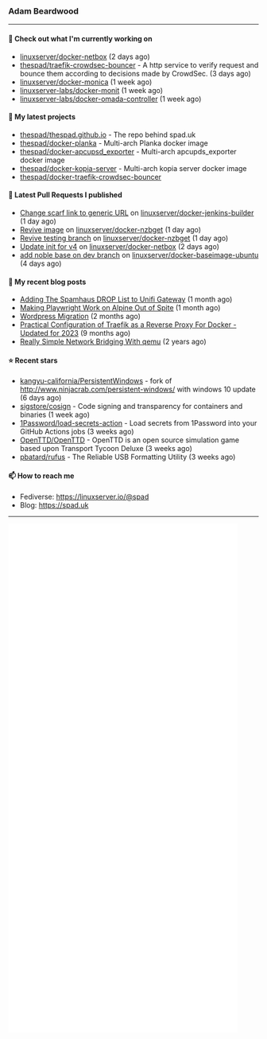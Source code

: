 ### Adam Beardwood
---
#### 👷 Check out what I'm currently working on

- [linuxserver/docker-netbox](https://github.com/linuxserver/docker-netbox) (2 days ago)
- [thespad/traefik-crowdsec-bouncer](https://github.com/thespad/traefik-crowdsec-bouncer) - A http service to verify request and bounce them according to decisions made by CrowdSec. (3 days ago)
- [linuxserver/docker-monica](https://github.com/linuxserver/docker-monica) (1 week ago)
- [linuxserver-labs/docker-monit](https://github.com/linuxserver-labs/docker-monit) (1 week ago)
- [linuxserver-labs/docker-omada-controller](https://github.com/linuxserver-labs/docker-omada-controller) (1 week ago)

#### 🌱 My latest projects

- [thespad/thespad.github.io](https://github.com/thespad/thespad.github.io) - The repo behind spad.uk
- [thespad/docker-planka](https://github.com/thespad/docker-planka) - Multi-arch Planka docker image
- [thespad/docker-apcupsd_exporter](https://github.com/thespad/docker-apcupsd_exporter) - Multi-arch apcupds_exporter docker image
- [thespad/docker-kopia-server](https://github.com/thespad/docker-kopia-server) - Multi-arch kopia server docker image 
- [thespad/docker-traefik-crowdsec-bouncer](https://github.com/thespad/docker-traefik-crowdsec-bouncer)

#### 🔨 Latest Pull Requests I published

- [Change scarf link to generic URL](https://github.com/linuxserver/docker-jenkins-builder/pull/257) on [linuxserver/docker-jenkins-builder](https://github.com/linuxserver/docker-jenkins-builder) (1 day ago)
- [Revive image](https://github.com/linuxserver/docker-nzbget/pull/163) on [linuxserver/docker-nzbget](https://github.com/linuxserver/docker-nzbget) (1 day ago)
- [Revive testing branch](https://github.com/linuxserver/docker-nzbget/pull/162) on [linuxserver/docker-nzbget](https://github.com/linuxserver/docker-nzbget) (1 day ago)
- [Update init for v4](https://github.com/linuxserver/docker-netbox/pull/55) on [linuxserver/docker-netbox](https://github.com/linuxserver/docker-netbox) (2 days ago)
- [add noble base on dev branch](https://github.com/linuxserver/docker-baseimage-ubuntu/pull/163) on [linuxserver/docker-baseimage-ubuntu](https://github.com/linuxserver/docker-baseimage-ubuntu) (4 days ago)

#### 📜 My recent blog posts

- [Adding The Spamhaus DROP List to Unifi Gateway](https://www.spad.uk/posts/adding-spamhaus-drop-list-to-unifi-gateway/) (1 month ago)
- [Making Playwright Work on Alpine Out of Spite](https://www.spad.uk/posts/making-playwright-work-on-alpine-out-of-spite/) (1 month ago)
- [Wordpress Migration](https://www.spad.uk/posts/wordpress-migration/) (2 months ago)
- [Practical Configuration of Traefik as a Reverse Proxy For Docker - Updated for 2023](https://www.spad.uk/posts/practical-configuration-of-traefik-as-a-reverse-proxy-for-docker-updated-for-2023/) (9 months ago)
- [Really Simple Network Bridging With qemu](https://www.spad.uk/posts/really-simple-network-bridging-with-qemu/) (2 years ago)

#### ⭐ Recent stars

- [kangyu-california/PersistentWindows](https://github.com/kangyu-california/PersistentWindows) - fork of http://www.ninjacrab.com/persistent-windows/ with windows 10 update (6 days ago)
- [sigstore/cosign](https://github.com/sigstore/cosign) - Code signing and transparency for containers and binaries (1 week ago)
- [1Password/load-secrets-action](https://github.com/1Password/load-secrets-action) - Load secrets from 1Password into your GitHub Actions jobs (3 weeks ago)
- [OpenTTD/OpenTTD](https://github.com/OpenTTD/OpenTTD) - OpenTTD is an open source simulation game based upon Transport Tycoon Deluxe (3 weeks ago)
- [pbatard/rufus](https://github.com/pbatard/rufus) - The Reliable USB Formatting Utility (3 weeks ago)

#### 📫 How to reach me
- Fediverse: https://linuxserver.io/@spad
- Blog: https://spad.uk
---
<img src="https://raw.githubusercontent.com/thespad/thespad/main/github-metrics.svg">
